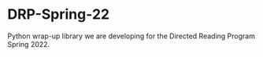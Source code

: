 # DRP-Spring-22
Python wrap-up library we are developing for the Directed Reading Program Spring 2022.
